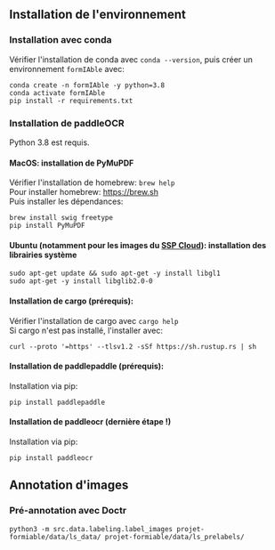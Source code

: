 ## Installation de l'environnement

### Installation avec conda

Vérifier l'installation de conda avec `conda --version`, puis créer un environnement `formIAble` avec: <br>
```
conda create -n formIAble -y python=3.8
conda activate formIAble
pip install -r requirements.txt
```

### Installation de paddleOCR

Python 3.8 est requis.

#### MacOS: installation de PyMuPDF

Vérifier l'installation de homebrew: `brew help` <br>
Pour installer homebrew: https://brew.sh <br>
Puis installer les dépendances:
```
brew install swig freetype
pip install PyMuPDF
``` 

#### Ubuntu (notamment pour les images du [SSP Cloud](https://www.sspcloud.fr)): installation des librairies système
```
sudo apt-get update && sudo apt-get -y install libgl1
sudo apt-get -y install libglib2.0-0
```

#### Installation de cargo (prérequis):

Vérifier l'installation de cargo avec `cargo help` <br>
Si cargo n'est pas installé, l'installer avec:
```
curl --proto '=https' --tlsv1.2 -sSf https://sh.rustup.rs | sh
```

#### Installation de paddlepaddle (prérequis):

Installation via pip:
```
pip install paddlepaddle
```

#### Installation de paddleocr (dernière étape !)

Installation via pip:
```
pip install paddleocr
```

## Annotation d'images

### Pré-annotation avec Doctr

`python3 -m src.data.labeling.label_images projet-formiable/data/ls_data/ projet-formiable/data/ls_prelabels/`